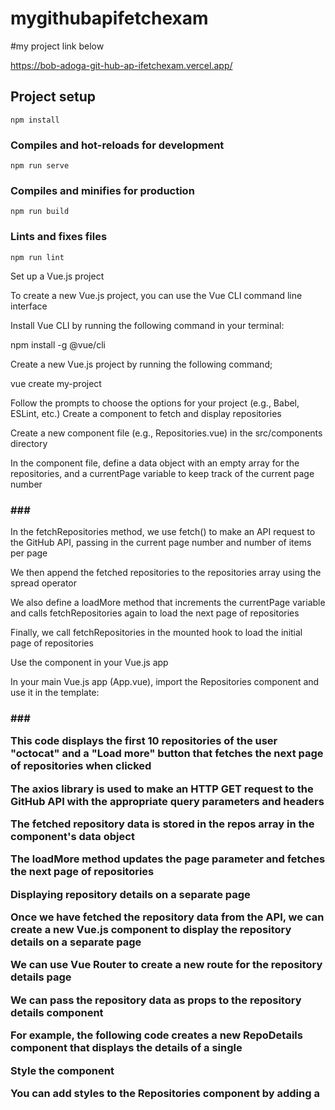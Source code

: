 # mygithubapifetchexam

#my project link below

https://bob-adoga-git-hub-ap-ifetchexam.vercel.app/

## Project setup
```
npm install
```

### Compiles and hot-reloads for development
```
npm run serve
```

### Compiles and minifies for production
```
npm run build
```

### Lints and fixes files
```
npm run lint
```
Set up a Vue.js project

To create a new Vue.js project, you can use the Vue CLI command line interface

Install Vue CLI by running the following command in your terminal:

npm install -g @vue/cli

Create a new Vue.js project by running the following command;

vue create my-project

Follow the prompts to choose the options for your project (e.g., Babel, ESLint, etc.)
Create a component to fetch and display repositories

Create a new component file (e.g., Repositories.vue) in the src/components directory

In the component file, define a data object with an empty array for the repositories, and a currentPage variable to keep track of the current page number


### <template>
### <div>
###  <div v-for="repo in repositories" :key="repo.id">
###   <h2>{{ repo.name }}</h2>
###  <p>{{ repo.description }}</p>
  ###   <p>Language: {{ repo.language }}</p>
 ###   </div>
 ###   <button @click="loadMore">Load more</button>
###  </div>
###</template>

###<script>
###export default {
 ### data() {
  ###  return {
    ###  repositories: [],
    ###  currentPage: 1,
   ### };
 ### },

 ### methods: {
 ###   loadMore() {
  ###     this.fetchRepositories();
  ###   },

  ###   fetchRepositories() {
### const accessToken = "YOUR_ACCESS_TOKEN";
   ###    const username = "octocat";
   ###    const perPage = 10;
   ###    const url = `https://api.github.com/users/${username}/repos?per_page=${perPage}&page=${this.currentPage}`;

   ###    fetch(url, {
   ###      headers: {
    ###       Authorization: `Bearer ${accessToken}`,
    ###     },
    ###   })
   ###      .then((response) => response.json())
    ###     .then((data) => {
    ###       this.repositories.push(...data);
    ###     });
   ###  },
 ###  },

 ###  mounted() {
 ###    this.fetchRepositories();
 ###  },
### };
### </script>


In the fetchRepositories method, we use fetch() to make an API request to the GitHub API, passing in the current page number and number of items per page

We then append the fetched repositories to the repositories array using the spread operator

We also define a loadMore method that increments the currentPage variable and calls fetchRepositories again to load the next page of repositories

Finally, we call fetchRepositories in the mounted hook to load the initial page of repositories

Use the component in your Vue.js app

In your main Vue.js app (App.vue), import the Repositories component and use it in the template:

### <template>

### <div>

######<Repositories />

###</div>

###</template>

###<script>

###import Repositories from "./components/Repositories.vue";

###export default {

###components: { Repositories, },

###};

###</script>

This code displays the first 10 repositories of the user "octocat" and a "Load more" button that fetches the next page of repositories when clicked

The axios library is used to make an HTTP GET request to the GitHub API with the appropriate query parameters and headers

The fetched repository data is stored in the repos array in the component's data object

The loadMore method updates the page parameter and fetches the next page of repositories

Displaying repository details on a separate page

Once we have fetched the repository data from the API, we can create a new Vue.js component to display the repository details on a separate page

We can use Vue Router to create a new route for the repository details page

We can pass the repository data as props to the repository details component

For example, the following code creates a new RepoDetails component that displays the details of a single

Style the component

You can add styles to the Repositories component by adding a <style> section to the component file

For example, the following CSS styles the repository cards and the "Load more" button:


### Customize configuration
See [Configuration Reference](https://cli.vuejs.org/config/).
"# BobAdogaGitHubAPIfetchexam" 
